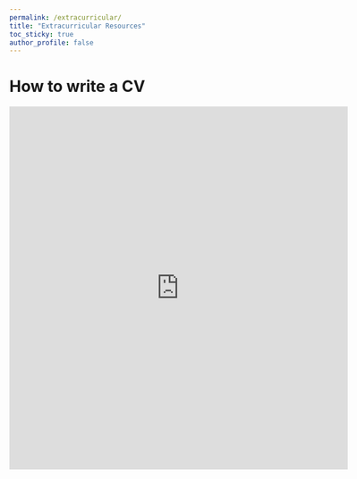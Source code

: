 ```yaml
---
permalink: /extracurricular/
title: "Extracurricular Resources"
toc_sticky: true
author_profile: false
---
```

# How to write a CV
<div style="text-align: center"><iframe src="https://docs.google.com/document/d/1QOwvf5GVvmJmwdPpMHz4DNR53IhmBWZ_SPJiE2S6Le0/edit?usp=sharing" frameborder="0" width="120%" height="650" scrolling="yes"></iframe></div>
